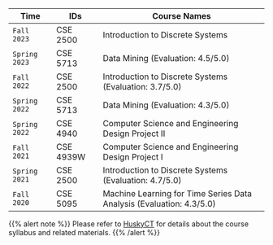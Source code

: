 

| Time         |  IDs          | Course Names                  |
| ------------------| ------------------- |--------------------------------- |
| `Fall 2023`     | CSE 2500    | Introduction to Discrete Systems       |
|`Spring 2023` |  CSE 5713 | Data Mining (Evaluation: 4.5/5.0) |
| `Fall 2022`     | CSE 2500    | Introduction to Discrete Systems    (Evaluation: 3.7/5.0)   |
|`Spring 2022` |  CSE 5713 | Data Mining (Evaluation: 4.3/5.0) |
|`Spring 2022` |  CSE 4940  | Computer Science and Engineering Design Project II |
|`Fall 2021` |  CSE 4939W  | Computer Science and Engineering Design Project I |
| `Spring 2021`     | CSE 2500    | Introduction to Discrete Systems    (Evaluation: 4.7/5.0)         |
| `Fall 2020`       | CSE 5095    | Machine Learning for Time Series Data Analysis (Evaluation: 4.3/5.0) |


{{% alert note %}}
Please refer to [HuskyCT](https://huskyct.uconn.edu/) for details about the course syllabus and related materials.
{{% /alert %}}
